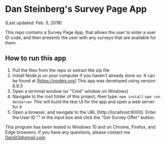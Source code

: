 # Dan Steinberg's Survey Page App
(Last updated:  Feb. 5, 2018)

This repo contains a Survey Page App, that allows the user to enter a user ID code, and then presents the user with any surveys that are available for them.

## How to run this app

1. Pull the files from the repo or extract the zip file
2. Install Node.js on your computer if you haven't already done so. It can be found at [https://nodejs.org] This app was developed using version 8.9.3
3. Open a terminal window (or "Cmd" window on Windows)
4. Navigate to the root folder of this project, then type:
   `npm install`
   `npm run devServer`
   This will build the test UI for the app and open a web server for it
5. Open a browser, and navigate to the URL [http://localhost:9000].  Enter the User ID "" in the input box and click the "Get Survey Offer" button.

This program has been tested in Windows 10 and on Chrome, Firefox, and Edge browsers. If you have any questions, please contact me [DanSt3@gmail.com](mailto:DanSt3@gmail.com)

